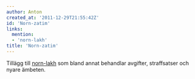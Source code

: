 ```yaml
---
author: Anton
created_at: '2011-12-29T21:55:42Z'
id: 'Norn-zatim'
links:
  mention:
  - 'norn-lakh'
title: 'Norn-zatim'
---
```


Tillägg till [norn-lakh] som bland annat behandlar avgifter, straffsatser och nyare ämbeten.

  [norn-lakh]: norn-lakh
